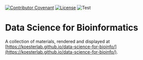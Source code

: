 [![Contributor Covenant](https://img.shields.io/badge/Contributor%20Covenant-2.1-4baaaa.svg)](CODE_OF_CONDUCT.md)
[![License](https://img.shields.io/github/license/koesterlab/data-science-for-bioinfo.svg)](https://github.com/koesterlab/data-science-for-bioinfo/blob/main/LICENSE)
![Test](https://github.com/koesterlab/data-science-for-bioinfo/workflows/build_with_check_and_deploy/badge.svg?branch=main&event=push)

# Data Science for Bioinformatics

A collection of materials, rendered and displayed at [https://koesterlab.github.io/data-science-for-bioinfo/](https://koesterlab.github.io/data-science-for-bioinfo/).